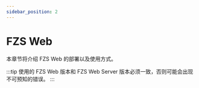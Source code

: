 ```yaml
---
sidebar_position: 2
---
```


# FZS Web

本章节将介绍 FZS Web 的部署以及使用方式。

:::tip
使用的 FZS Web 版本和 FZS Web Server 版本必须一致，否则可能会出现不可预知的错误。
:::
